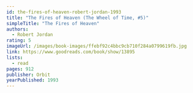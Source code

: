 ```yaml
---
id: the-fires-of-heaven-robert-jordan-1993
title: "The Fires of Heaven (The Wheel of Time, #5)"
simpleTitle: "The Fires of Heaven"
authors:
  - Robert Jordan
rating: 5
imageUrl: /images/book-images/ffebf92c4bbc9cb710f284a0799619fb.jpg
link: https://www.goodreads.com/book/show/13895
lists:
  - read
pages: 912
publisher: Orbit
yearPublished: 1993
---
```

